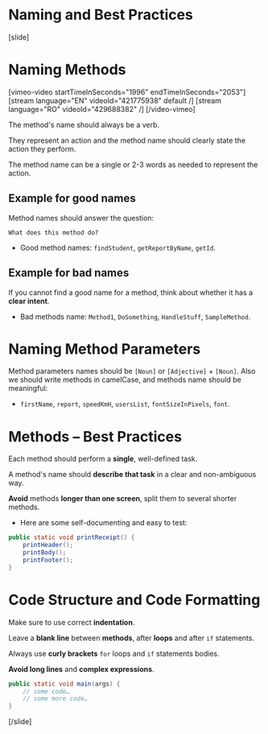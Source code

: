 # Naming and Best Practices

[slide]
# Naming Methods

[vimeo-video startTimeInSeconds="1996" endTimeInSeconds="2053"]
[stream language="EN" videoId="421775938" default /]
[stream language="RO" videoId="429688382" /]
[/video-vimeo]

The method's name should always be a verb.

They represent an action and the method name should clearly state the action they perform.

The method name can be a single or 2-3 words as needed to represent the action.

## Example for good names

Method names should answer the question:

`What does this method do?`

* Good method names: `findStudent`, `getReportByName`, `getId`.


## Example for bad names

If you cannot find a good name for a method, think about whether it has a **clear intent**.

* Bad methods name: `Method1`, `DoSomething`, `HandleStuff`, `SampleMethod`.

# Naming Method Parameters

Method parameters names should be `[Noun]` or `[Adjective]` + `[Noun]`. Also we should write methods in camelCase, and methods name should be meaningful:

* `firstName`, `report`, `speedKmH`, `usersList`, `fontSizeInPixels`, `font`.

# Methods – Best Practices

Each method should perform a **single**, well-defined task.

A method's name should **describe that task** in a clear and non-ambiguous way.

**Avoid** methods **longer than one screen**, split them to several shorter methods.

* Here are some self-documenting and easy to test:

```Java
public static void printReceipt() {
    printHeader();
    printBody();
    printFooter();
}
```

# Code Structure and Code Formatting

Make sure to use correct **indentation**.

Leave a **blank line** between **methods**, after **loops** and after `if` statements.

Always use **curly brackets** `for` loops and `if` statements bodies.

**Avoid long lines** and **complex expressions**.

```Java
public static void main(args) {
    // some code…
    // some more code…
}
```
[/slide]